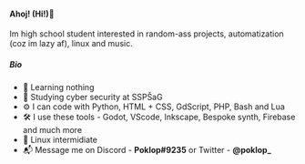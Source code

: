 #### Ahoj! (Hi!)👋
Im high school student interested in random-ass projects, automatization (coz im lazy af), linux and music.
##### Bio
- 🌱 Learning nothing
- 🔐 Studying cyber security at SSPŠaG
- ⚙ I can code with Python, HTML + CSS, GdScript, PHP, Bash and Lua
- 🛠 I use these tools - Godot, VScode, Inkscape, Bespoke synth, Firebase and much more
- 🐧 Linux intermidiate
- 📬 Message me on Discord - **Poklop#9235** or Twitter - **@poklop_**
